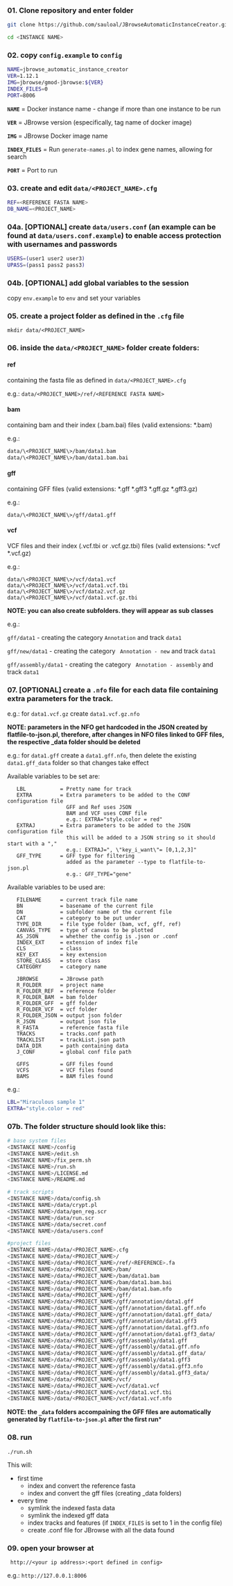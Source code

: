 ### 01. Clone repository and enter folder

 ```bash
git clone https://github.com/sauloal/JBrowseAutomaticInstanceCreator.git <INSTANCE NAME>

cd <INSTANCE NAME>
 ```

### 02. copy ```config.example``` to ```config```
 ```bash
NAME=jbrowse_automatic_instance_creator
VER=1.12.1
IMG=jbrowse/gmod-jbrowse:${VER}
INDEX_FILES=0
PORT=8006
```

**```NAME```**        = Docker instance name - change if more than one instance to be run

**```VER```**         = JBrowse version (especifically, tag name of docker image)

**```IMG```**         = JBrowse Docker image name

**```INDEX_FILES```** = Run ```generate-names.pl``` to index gene names, allowing for search

**```PORT```**        = Port to run

### 03. create and edit ```data/<PROJECT_NAME>.cfg```

 ```bash
REF=<REFERENCE FASTA NAME>
DB_NAME=<PROJECT_NAME>
```

### 04a. [OPTIONAL] create ```data/users.conf``` (an example can be found at ```data/users.conf.example```) to enable access protection with usernames and passwords 

 ``` bash
USERS=(user1 user2 user3)
UPASS=(pass1 pass2 pass3)
```

### 04b. [OPTIONAL] add global variables to the session
copy ```env.example``` to ```env``` and set your variables


### 05. create a project folder as defined in the ```.cfg``` file

 ```mkdir data/<PROJECT_NAME>```

### 06. inside the ```data/<PROJECT_NAME>``` folder create folders:

#### ref
 containing the fasta file as defined in ```data/<PROJECT_NAME>.cfg```

  e.g.: ```data/<PROJECT_NAME>/ref/<REFERENCE FASTA NAME>```

#### bam
 containing bam and their index (.bam.bai) files (valid extensions: *.bam)

  e.g.: 
 ```bash
data/\<PROJECT_NAME\>/bam/data1.bam
data/\<PROJECT_NAME\>/bam/data1.bam.bai
 ```

#### gff
 containing GFF files (valid extensions: *.gff *.gff3 *.gff.gz *.gff3.gz)

  e.g.: 
 ```
data/\<PROJECT_NAME\>/gff/data1.gff
```

#### vcf
 VCF files and their index (.vcf.tbi or .vcf.gz.tbi) files (valid extensions: *.vcf  *.vcf.gz)

  e.g.:
 ```
data/\<PROJECT_NAME\>/vcf/data1.vcf
data/\<PROJECT_NAME\>/vcf/data1.vcf.tbi
data/\<PROJECT_NAME\>/vcf/data2.vcf.gz
data/\<PROJECT_NAME\>/vcf/data1.vcf.gz.tbi
```

  **NOTE: you can also create subfolders. they will appear as sub classes**
  
  e.g.: 
  
  ``` gff/data1 ``` - creating the category ``` Annotation ``` and track ``` data1 ```


  ``` gff/new/data1 ``` - creating the category ``` Annotation - new``` and track ``` data1 ```


  ``` gff/assembly/data1 ``` - creating the category ``` Annotation - assembly``` and track ``` data1 ```


### 07. [OPTIONAL] create a ```.nfo``` file for each data file containing extra parameters for the track.

  e.g.: for ```data1.vcf.gz``` create ```data1.vcf.gz.nfo```

 **NOTE: parameters in the NFO get hardcoded in the JSON created by flatfile-to-json.pl, therefore, after changes in NFO files linked to GFF files, the respective _data folder should be deleted**
 
 e.g.: for ```data1.gff``` create a ```data1.gff.nfo```, then delete the existing ```data1.gff_data``` folder so that changes take effect

  Available variables to be set are:
 ```
    LBL           = Pretty name for track
    EXTRA         = Extra parameters to be added to the CONF configuration file
                    GFF and Ref uses JSON
                    BAM and VCF uses CONF file
                    e.g.: EXTRA="style.color = red"
    EXTRAJ        = Extra parameters to be added to the JSON configuration file
                    this will be added to a JSON string so it should start with a ","
                    e.g.: EXTRAJ=", \"key_i_want\"= [0,1,2,3]"
    GFF_TYPE      = GFF type for filtering
                    added as the parameter --type to flatfile-to-json.pl 
                    e.g.: GFF_TYPE="gene"
```

  Available variables to be used are:
 ```
    FILENAME      = current track file name
    BN            = basename of the current file
    DN            = subfolder name of the current file
    CAT           = category to be put under
    TYPE_DIR      = file type folder (bam, vcf, gff, ref)
    CANVAS_TYPE   = type of canvas to be plotted
    AS_JSON       = whether the config is .json or .conf
    INDEX_EXT     = extension of index file
    CLS           = class
    KEY_EXT       = key extension
    STORE_CLASS   = store class
    CATEGORY      = category name

    JBROWSE       = JBrowse path
    R_FOLDER      = project name
    R_FOLDER_REF  = reference folder
    R_FOLDER_BAM  = bam folder
    R_FOLDER_GFF  = gff folder
    R_FOLDER_VCF  = vcf folder
    R_FOLDER_JSON = output json folder
    R_JSON        = output json file
    R_FASTA       = reference fasta file
    TRACKS        = tracks.conf path
    TRACKLIST     = trackList.json path
    DATA_DIR      = path containing data
    J_CONF        = global conf file path

    GFFS          = GFF files found
    VCFS          = VCF files found
    BAMS          = BAM files found
 ```

  e.g.:
 ```bash
LBL="Miraculous sample 1"
EXTRA="style.color = red"
```


### 07b. The folder structure should look like this:

 ```bash
# base system files
<INSTANCE NAME>/config
<INSTANCE NAME>/edit.sh
<INSTANCE NAME>/fix_perm.sh
<INSTANCE NAME>/run.sh
<INSTANCE NAME>/LICENSE.md
<INSTANCE NAME>/README.md

# track scripts
<INSTANCE NAME>/data/config.sh
<INSTANCE NAME>/data/crypt.pl
<INSTANCE NAME>/data/gen_reg.scr
<INSTANCE NAME>/data/run.scr
<INSTANCE NAME>/data/secret.conf
<INSTANCE NAME>/data/users.conf

#project files
<INSTANCE NAME>/data/<PROJECT_NAME>.cfg
<INSTANCE NAME>/data/<PROJECT_NAME>/
<INSTANCE NAME>/data/<PROJECT_NAME>/ref/<REFERENCE>.fa
<INSTANCE NAME>/data/<PROJECT_NAME>/bam/
<INSTANCE NAME>/data/<PROJECT_NAME>/bam/data1.bam
<INSTANCE NAME>/data/<PROJECT_NAME>/bam/data1.bam.bai
<INSTANCE NAME>/data/<PROJECT_NAME>/bam/data1.bam.nfo
<INSTANCE NAME>/data/<PROJECT_NAME>/gff/
<INSTANCE NAME>/data/<PROJECT_NAME>/gff/annotation/data1.gff
<INSTANCE NAME>/data/<PROJECT_NAME>/gff/annotation/data1.gff.nfo
<INSTANCE NAME>/data/<PROJECT_NAME>/gff/annotation/data1.gff_data/
<INSTANCE NAME>/data/<PROJECT_NAME>/gff/annotation/data1.gff3
<INSTANCE NAME>/data/<PROJECT_NAME>/gff/annotation/data1.gff3.nfo
<INSTANCE NAME>/data/<PROJECT_NAME>/gff/annotation/data1.gff3_data/
<INSTANCE NAME>/data/<PROJECT_NAME>/gff/assembly/data1.gff
<INSTANCE NAME>/data/<PROJECT_NAME>/gff/assembly/data1.gff.nfo
<INSTANCE NAME>/data/<PROJECT_NAME>/gff/assembly/data1.gff_data/
<INSTANCE NAME>/data/<PROJECT_NAME>/gff/assembly/data1.gff3
<INSTANCE NAME>/data/<PROJECT_NAME>/gff/assembly/data1.gff3.nfo
<INSTANCE NAME>/data/<PROJECT_NAME>/gff/assembly/data1.gff3_data/
<INSTANCE NAME>/data/<PROJECT_NAME>/vcf/
<INSTANCE NAME>/data/<PROJECT_NAME>/vcf/data1.vcf
<INSTANCE NAME>/data/<PROJECT_NAME>/vcf/data1.vcf.tbi
<INSTANCE NAME>/data/<PROJECT_NAME>/vcf/data1.vcf.nfo
```

**NOTE: the ```_data``` folders accompaining the GFF files are automatically generated by ```flatfile-to-json.pl``` after the first run*** 

### 08. run
 ``` ./run.sh ```



This will:
* first time
  * index and convert the reference fasta
  * index and convert the gff files (creating _data folders)
* every time
  * symlink the indexed fasta data
  * symlink the indexed gff data
  * index tracks and features (if ```INDEX_FILES``` is set to 1 in the config file)
  * create .conf file for JBrowse with all the data found

### 09. open your browser at
 ``` http://<your ip address>:<port defined in config>```

 e.g.: ```http://127.0.0.1:8006```
